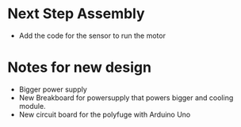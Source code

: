 # Next Step Assembly
- Add the code for the sensor to run the motor

# Notes for new design
- Bigger power supply
- New Breakboard for powersupply that powers bigger and cooling module.
- New circuit board for the polyfuge with Arduino Uno
